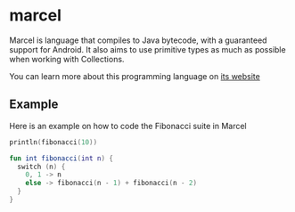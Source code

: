 # marcel
Marcel is language that compiles to Java bytecode, with a guaranteed support for Android. It also aims to use primitive types as much as possible when
working with Collections.

You can learn more about this programming language on [its website](https://tambapps.github.io/marcel)
## Example

Here is an example on how to code the Fibonacci suite in Marcel

```kotlin
println(fibonacci(10))

fun int fibonacci(int n) {
  switch (n) {
    0, 1 -> n
    else -> fibonacci(n - 1) + fibonacci(n - 2)
  }
}
```
